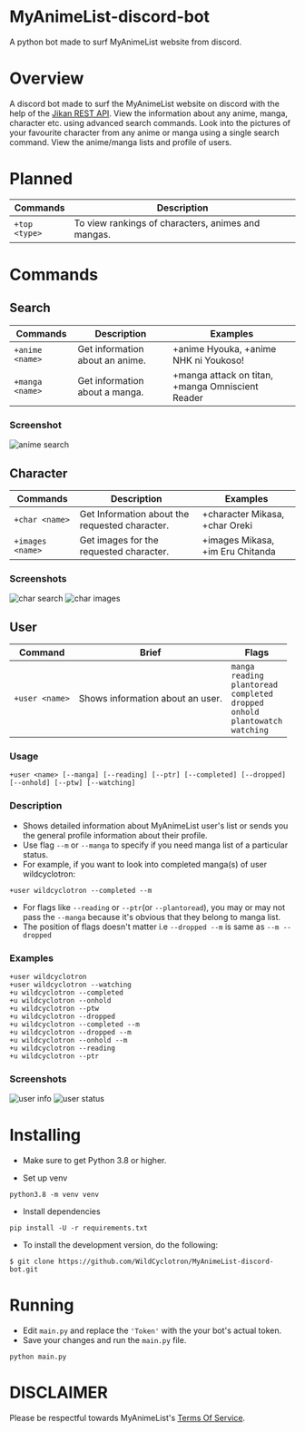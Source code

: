 
# MyAnimeList-discord-bot
A python bot made to surf MyAnimeList website from discord.
# Overview 
A discord bot made to surf the MyAnimeList website on discord with the help of the [Jikan REST API](https://github.com/jikan-me/jikan-rest). View the information about any anime, manga, character etc. using advanced search commands. Look into the pictures of your favourite character from any anime or manga using a single search command. View the anime/manga lists and profile of users.
# Planned
| Commands      | Description |
| ----------- | ----------- |
| `+top <type>`   | To view rankings of characters, animes and mangas.        |
# Commands 
## Search
| Commands | Description | Examples|
| --- | ----------- |---------|
| `+anime <name>` | Get information about an anime. |+anime Hyouka, +anime NHK ni Youkoso!|
|`+manga <name>` | Get information about a manga. |+manga attack on titan, +manga Omniscient Reader|

### Screenshot
![anime search](https://media.discordapp.net/attachments/870414758006911036/884551943505211473/github_anime.gif)

## Character
| Commands | Description | Examples|
| --- | ----------- |---------|
| `+char <name>` | Get Information about the requested character. |+character Mikasa, +char Oreki|
|`+images <name>` | Get images for the requested character. |+images Mikasa, +im Eru Chitanda|

### Screenshots
![char search](https://media.discordapp.net/attachments/870414758006911036/884554644972523520/github_char.gif)
![char images](https://media.discordapp.net/attachments/870414758006911036/884558109664751636/github_img.gif)

## User 
| Command | Brief  | Flags | 
| --- | ----------- |---------|
| `+user <name>` | Shows information about an user. |`manga` <br /> `reading` <br /> `plantoread` <br /> `completed` <br /> `dropped` <br /> `onhold` <br /> `plantowatch` <br /> `watching`| 

### Usage
```
+user <name> [--manga] [--reading] [--ptr] [--completed] [--dropped] [--onhold] [--ptw] [--watching]
```

### Description 
* Shows detailed information about MyAnimeList user's list or sends you the general profile information about their profile. 
* Use flag `--m` or `--manga` to specify if you need manga list of a particular status.
* For example, if you want to look into completed manga(s) of user wildcyclotron: 
```
+user wildcyclotron --completed --m
```
* For flags like `--reading` or `--ptr`(or `--plantoread`), you may or may not pass the `--manga` because it's obvious that they belong to manga list.
* The position of flags doesn't matter i.e `--dropped --m` is same as `--m --dropped`

### Examples 
```
+user wildcyclotron
+user wildcyclotron --watching
+u wildcyclotron --completed 
+u wildcyclotron --onhold
+u wildcyclotron --ptw
+u wildcyclotron --dropped
+u wildcyclotron --completed --m
+u wildcyclotron --dropped --m
+u wildcyclotron --onhold --m
+u wildcyclotron --reading
+u wildcyclotron --ptr
```

### Screenshots
![user info](https://media.discordapp.net/attachments/870414758006911036/885517666608091157/user_info.gif)
![user status](https://media.discordapp.net/attachments/870414758006911036/885538284892209172/user_list.gif)

# Installing
* Make sure to get Python 3.8 or higher.

* Set up venv
```
python3.8 -m venv venv
```
* Install dependencies
```
pip install -U -r requirements.txt
```

* To install the development version, do the following:
```
$ git clone https://github.com/WildCyclotron/MyAnimeList-discord-bot.git
```
# Running 
* Edit `main.py` and replace the `'Token'` with the your bot's actual token.
* Save your changes and run the `main.py` file.
```
python main.py 
```

# DISCLAIMER
Please be respectful towards MyAnimeList's [Terms Of Service](https://myanimelist.net/about/terms_of_use).


